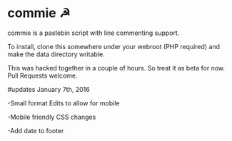 # commie ☭

commie is a pastebin script with line commenting support.

To install, clone this somewhere under your webroot (PHP required) and make the data directory writable.
 
This was hacked together in a couple of hours. So treat it as beta for now. Pull Requests welcome.

#updates January 7th, 2016

-Small format Edits to allow for mobile

-Mobile friendly CSS changes

-Add date to footer
